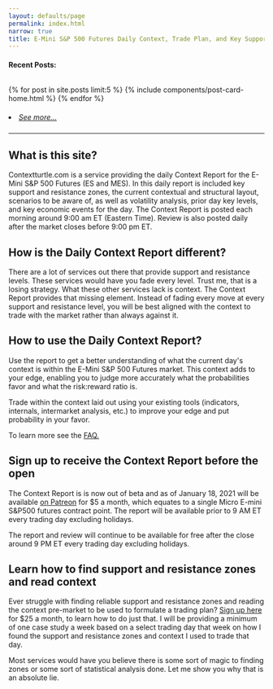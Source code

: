 ```yaml
---
layout: defaults/page
permalink: index.html
narrow: true
title: E-Mini S&P 500 Futures Daily Context, Trade Plan, and Key Support/Resistance Zones for Day Traders
---
```


#### Recent Posts:
<pre></pre>

{% for post in site.posts limit:5 %}
{% include components/post-card-home.html %}
{% endfor %}

<h5 style="font-weight: normal;">
    <li><a href="{{site.baseurl}}/list/archive.html">See more...</a></li>
</h5>

<hr />

## What is this site?

Contextturtle.com is a service providing the daily Context Report for the E-Mini S&P 500 Futures (ES and MES). In this daily report is included key support and resistance zones, the current contextual and structural layout, scenarios to be aware of, as well as volatility analysis, prior day key levels, and key economic events for the day. The Context Report is posted each morning around 9:00 am ET (Eastern Time). Review is also posted daily after the market closes before 9:00 pm ET.

## How is the Daily Context Report different?

There are a lot of services out there that provide support and resistance levels. These services would have you fade every level. Trust me, that is a losing strategy. What these other services lack is context. The Context Report provides that missing element. Instead of fading every move at every support and resistance level, you will be best aligned with the context to trade with the market rather than always against it.

## How to use the Daily Context Report?

Use the report to get a better understanding of what the current day's context is within the E-Mini S&P 500 Futures market. This context adds to your edge, enabling you to judge more accurately what the probabilities favor and what the risk:reward ratio is. 

Trade within the context laid out using your existing tools (indicators, internals, intermarket analysis, etc.) to improve your edge and put probability in your favor.

To learn more see the [FAQ.]({{site.baseurl}}/faq.html)

## Sign up to receive the Context Report before the open

The Context Report is is now out of beta and as of January 18, 2021 will be available [on Patreon](https://www.patreon.com/contextturtle) for $5 a month, which equates to a single Micro E-mini S&P500 futures contract point. The report will be available prior to 9 AM ET every trading day excluding holidays.

The report and review will continue to be available for free after the close around 9 PM ET every trading day excluding holidays.

## Learn how to find support and resistance zones and read context

Ever struggle with finding reliable support and resistance zones and reading the context pre-market to be used to formulate a trading plan? [Sign up here](https://www.patreon.com/contextturtle) for $25 a month, to learn how to do just that. I will be providing a minimum of one case study a week based on a select trading day that week on how I found the support and resistance zones and context I used to trade that day. 

Most services would have you believe there is some sort of magic to finding zones or some sort of statistical analysis done. Let me show you why that is an absolute lie.



